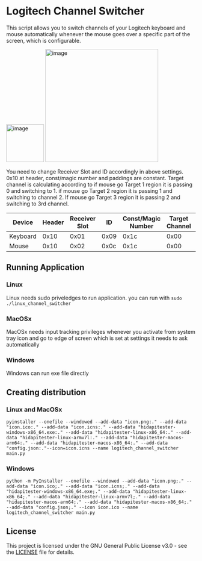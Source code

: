 # Logitech Channel Switcher

This script allows you to switch channels of your Logitech keyboard and mouse automatically whenever the mouse goes over a specific part of the screen, which is configurable.

<img width="100" alt="image" src="https://user-images.githubusercontent.com/9367348/225811049-dd1e2950-fe20-44ce-98fc-4b6675b76e02.png">
<img width="300" alt="image" src="https://user-images.githubusercontent.com/9367348/225811535-97c6bf67-befe-42d8-ab6d-956b3ef1824f.png">

You need to change Receiver Slot and ID accordingly in above settings. 0x10 at header, const/magic number and paddings are constant. Target channel is calculating according to if mouse go Target 1 region it is passing 0 and switching to 1. if mouse go Target 2 region it is passing 1 and switching to channel 2. If mouse go Target 3 region it is passing 2 and switching to 3rd channel.

| Device   | Header | Receiver Slot | ID | Const/Magic Number | Target Channel | Padding | Padding |
|----------|--------|---------------|----|-------------------|----------------|---------|---------|
| Keyboard | 0x10   | 0x01          | 0x09 | 0x1c              | 0x00           | 0x00    | 0x00    |
| Mouse    | 0x10   | 0x02          | 0x0c | 0x1c              | 0x00           | 0x00    | 0x00    |

## Running Application
### Linux 
Linux needs sudo priveledges to run application. you can run with `sudo ./linux_channel_switcher` 
### MacOSx 
MacOSx needs input tracking privileges whenever you activate from system tray icon and go to edge of screen which is set at settings it needs to ask automatically
### Windows
Windows can run exe file directly
## Creating distribution

### Linux and MacOSx
```
pyinstaller --onefile --windowed --add-data "icon.png:." --add-data "icon.ico:." --add-data "icon.icns:." --add-data "hidapitester-windows-x86_64.exe:." --add-data "hidapitester-linux-x86_64:." --add-data "hidapitester-linux-armv7l:." --add-data "hidapitester-macos-arm64:." --add-data "hidapitester-macos-x86_64:." --add-data "config.json:."--icon=icon.icns --name logitech_channel_switcher main.py
```

### Windows
```
python -m PyInstaller --onefile --windowed --add-data "icon.png;." --add-data "icon.ico;." --add-data "icon.icns;." --add-data "hidapitester-windows-x86_64.exe;." --add-data "hidapitester-linux-x86_64;." --add-data "hidapitester-linux-armv7l;." --add-data "hidapitester-macos-arm64;." --add-data "hidapitester-macos-x86_64;." --add-data "config.json;." --icon icon.ico --name logitech_channel_switcher main.py
```
## License

This project is licensed under the GNU General Public License v3.0 - see the [LICENSE](LICENSE) file for details.
